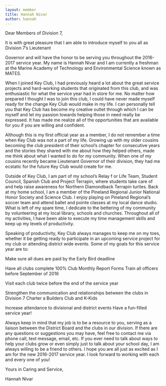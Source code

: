 ```yaml
---
layout: member
title: Hannah Nivar
author: hannah
---
```


Dear Members of Division 7,

It is with great pleasure that I am able to introduce myself to you all as Division 7’s Lieutenant

Governor and will have the honor to be serving you throughout the 2016-2017 service year. My name is Hannah Nivar and I am currently a freshman at the Marine Academy of Technology and Environmental Science known as MATES.

When I joined Key Club, I had previously heard a lot about the great service projects and hard-working students that originated from this club, and was enthusiastic for what the service year had in store for me. No matter how prepared I thought I was to join this club, I could have never made myself ready for the change Key Club would make in my life. I can personally tell you that Key Club has become my creative outlet through which I can be myself and let my passion towards helping those in need really be expressed. It has made me realize all of the opportunities that are available for you if you are willing and confident.

Although this is my first official year as a member, I do not remember a time when Key Club was not a part of my life. Growing up with my older cousins becoming the club president of their school’s chapter for consecutive years and the stories they shared with me about how they helped others, made me think about what I wanted to do for my community. When one of my cousins recently became Lieutenant Governor of their division, they had me ecstatic for the future Key Club would create for me.

Outside of Key Club, I am part of my school’s Relay f or Life Team, Student Council, Spanish Club and Project Terrapin, where students take care of and help raise awareness for Northern Diamondback Terrapin turtles. Back at my home school, I am a member of the Pineland Regional Junior National Honor Society and Science Club. I enjoy playing on Pineland Regional’s soccer team and attend ballet and pointe classes at my local dance studio. What is left of my spare time, I dedicate to the bettering of my community by volunteering at my local library, schools and churches. Throughout all of my activities, I have been able to execute my time management skills and keep up my levels of productivity.

Speaking of productivity, Key Club always manages to keep me on my toes, whether it be getting ready to participate in an upcoming service project for my club or attending district wide events. Some of my goals for this service year are to:

Make sure all dues are paid by the Early Bird deadline

Have all clubs complete 100% Club Monthly Report Forms Train all officers before September of 2016

Visit each club twice before the end of the service year

Strengthen the communication and relationships between the clubs in Division 7 Charter a Builders Club and K-Kids

Increase attendance to divisional and district events Have a fun-filled service year!

Always keep in mind that my job is to be a resource to you, serving as a liaison between the District Board and the clubs in our division. If there are any questions or suggestions you may have, feel free to contact me via phone call, text message, email, etc. If you ever need to talk about ways to help your clubs grow or even simply just to talk about your school day, I am always willing to be a friend to others. I hope you are all just as excited as I am for the new 2016-2017 service year. I look forward to working with each and every one of you!

Yours in Caring and Service,

Hannah Nivar
